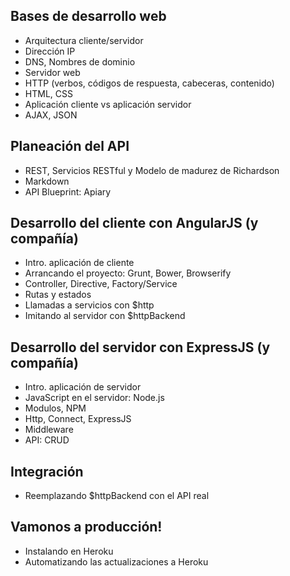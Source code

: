 ## Bases de desarrollo web
- Arquitectura cliente/servidor
- Dirección IP
- DNS, Nombres de dominio
- Servidor web
- HTTP (verbos, códigos de respuesta, cabeceras, contenido)
- HTML, CSS
- Aplicación cliente vs aplicación servidor
- AJAX, JSON

## Planeación del API
- REST, Servicios RESTful y Modelo de madurez de Richardson
- Markdown
- API Blueprint: Apiary

## Desarrollo del cliente con AngularJS (y compañía)
- Intro. aplicación de cliente
- Arrancando el proyecto: Grunt, Bower, Browserify
- Controller, Directive, Factory/Service
- Rutas y estados
- Llamadas a servicios con $http
- Imitando al servidor con $httpBackend

## Desarrollo del servidor con ExpressJS (y compañía)
- Intro. aplicación de servidor
- JavaScript en el servidor: Node.js
- Modulos, NPM
- Http, Connect, ExpressJS
- Middleware
- API: CRUD

## Integración
- Reemplazando $httpBackend con el API real

## Vamonos a producción!
- Instalando en Heroku
- Automatizando las actualizaciones a Heroku
